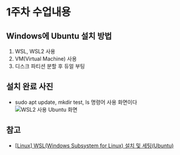 # 1주차 수업내용

## Windows에 Ubuntu 설치 방법

1. WSL, WSL2 사용
2. VM(Virtual Machine) 사용
3. 디스크 파티션 분할 후 듀얼 부팅

## 설치 완료 사진
- sudo apt update, mkdir test, ls 명령어 사용 화면이다
![WSL2 사용 Ubuntu 화면](https://github.com/user-attachments/assets/5435b528-4d36-44b2-bb45-a4dc2a184486)

## 참고 
- [[Linux] WSL(Windows Subsystem for Linux) 설치 및 세팅(Ubuntu)](https://backendcode.tistory.com/255)